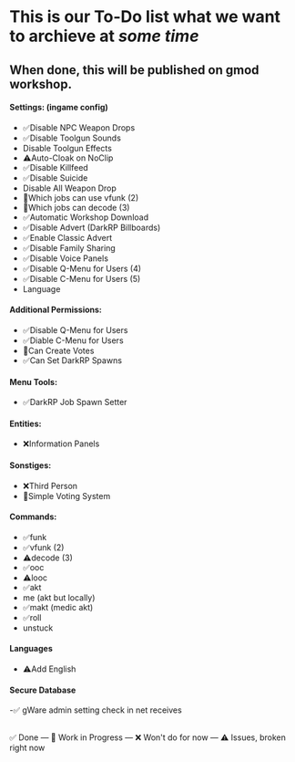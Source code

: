 # This is our To-Do list what we want to archieve at *some time*

## When done, this will be published on gmod workshop.

#### Settings: (ingame config)
- ✅Disable NPC Weapon Drops
- ✅Disable Toolgun Sounds
- Disable Toolgun Effects
- ⚠️Auto-Cloak on NoClip
- ✅Disable Killfeed
- ✅Disable Suicide
- Disable All Weapon Drop
- 🔄Which jobs can use vfunk (2)
- 🔄Which jobs can decode (3)
- ✅Automatic Workshop Download
- ✅Disable Advert (DarkRP Billboards)
- ✅Enable Classic Advert
- ✅Disable Family Sharing
- ✅Disable Voice Panels
- ✅Disable Q-Menu for Users (4)
- ✅Disable C-Menu for Users (5)
- Language

#### Additional Permissions:
- ✅Disable Q-Menu for Users
- ✅Diable C-Menu for Users
- 🔄Can Create Votes
- ✅Can Set DarkRP Spawns

#### Menu Tools:
- ✅DarkRP Job Spawn Setter

#### Entities:
- ❌Information Panels

#### Sonstiges:
- ❌Third Person
- 🔄Simple Voting System

#### Commands:
- ✅funk
- ✅vfunk (2)
- ⚠️decode (3)
- ✅ooc
- ⚠️looc
- ✅akt
- me (akt but locally)
- ✅makt (medic akt)
- ✅roll
- unstuck

#### Languages
- ⚠️Add English

#### Secure Database
-✅ gWare admin setting check in net receives

##
✅ Done —
🔄 Work in Progress —
❌ Won't do for now —
⚠️ Issues, broken right now

